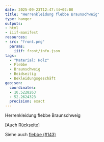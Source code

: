```yaml
---
date: 2025-09-23T12:47:44+02:00
title: "Herrenkleidung flebbe Braunschweig"
type: hanger
outputs:
- html
- iiif-manifest
resources:
- src: "front.png"
  params:
    iiif: front/info.json
tags:
  - "Material: Holz"
  - Flebbe
  - Braunschweig
  - Beidseitig
  - Bekleidungsgeschäft
geojson:
  coordinates:
  - 10.5228263
  - 52.2624323
  precision: exact
---
```


Herrenkleidung
flebbe
Braunschweig

[Auch Rückseite]

<div class="notes">
  Siehe auch <a href="/post/143">flebbe (#143)</a>
</div>
